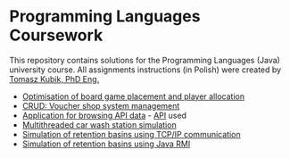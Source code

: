 # Programming Languages Coursework
This repository contains solutions for the Programming Languages (Java) university course. All assignments instructions (in Polish) were created by [Tomasz Kubik, PhD Eng.](http://tomasz.kubik.staff.iiar.pwr.wroc.pl/)

- [Optimisation of board game placement and player allocation](https://github.com/blrhn/Programming-Languages-Coursework/tree/main/Lab02)
- [CRUD: Voucher shop system management](https://github.com/blrhn/Programming-Languages-Coursework/tree/main/Lab03)
- [Application for browsing API data](https://github.com/blrhn/Programming-Languages-Coursework/tree/main/Lab04) - [API](https://api-dbw.stat.gov.pl/apidocs/index.html) used
- [Multithreaded car wash station simulation](https://github.com/blrhn/Programming-Languages-Coursework/tree/main/Lab05)
- [Simulation of retention basins using TCP/IP communication](https://github.com/blrhn/Programming-Languages-Coursework/tree/main/Lab06)
- [Simulation of retention basins using Java RMI](https://github.com/blrhn/Programming-Languages-Coursework/tree/main/Lab07)
